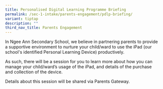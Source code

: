 ```yaml
---
title: Personalised Digital Learning Programme Briefing
permalink: /sec-1-intake/parents-engagement/pdlp-briefing/
variant: tiptap
description: ""
third_nav_title: Parents Engagement
---
```

<p>In Ngee Ann Secondary School, we believe in partnering parents to provide
a supportive environment to nurture your child/ward to use the iPad (our
school's identified Personal Learning Device) productively.</p>
<p>As such, there will be a session for you to learn more about how you can
manage your child/ward’s usage of the iPad, and details of the purchase
and collection of the device.</p>
<p>Details about this session will be shared via Parents Gateway.</p>
